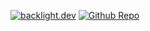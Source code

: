 [![backlight.dev](https://img.shields.io/badge/Open%20in-Backlight.dev%20editor-%23f8c307)](https://backlight.dev/preview/ZGudTbKg0i8ZM3zpbXST)
[![Github Repo](https://img.shields.io/github/last-commit/divriots/starter-react-lightning)](https://github.com/divriots/starter-react-lightning)
